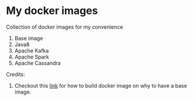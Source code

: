My docker images
================

Collection of docker images for my convenience

1. Base image
2. Java8
3. Apache Kafka
4. Apache Spark
5. Apache Cassandra

Credits:

1. Checkout this [link](http://phusion.github.io/baseimage-docker/) for how to build docker image on why to have a base image.
